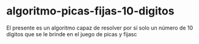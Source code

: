 # algoritmo-picas-fijas-10-digitos
El presente es un algoritmo capaz de resolver por sí solo un número de 10 dígitos que se le brinde en el juego de picas y fijasc

